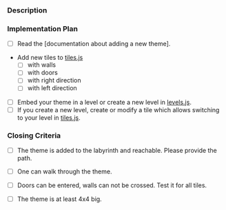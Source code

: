 ### Description
<!-- Please describe what you like to do. -->





### Implementation Plan
<!-- These are implementation hints that should help you complete the task.
     Please check them when you completed them and include the pull request link. -->

- [ ] Read the [documentation about adding a new theme].
- Add new tiles to [tiles.js]
  - [ ] with walls
  - [ ] with doors
  - [ ] with right direction
  - [ ] with left direction
- [ ] Embed your theme in a level or create a new level in [levels.js].
- [ ] If you create a new level, create or modify a tile which allows switching to your level in [tiles.js].

### Closing Criteria
<!-- When these criteria are met, we can close the issue. -->

- [ ] The theme is added to the labyrinth and reachable. Please provide the path.
- [ ] One can walk through the theme.
- [ ] Doors can be entered, walls can not be crossed. Test it for all tiles.
- [ ] The theme is at least 4x4 big.










[documentation about adding new tiles]: https://github.com/fossasia/labyrinth#how-to-add-new-tiles
[tiles.js]: https://github.com/fossasia/labyrinth/blob/master/js/tiles.js
[levels.js]: https://github.com/fossasia/labyrinth/blob/master/js/levels.js

